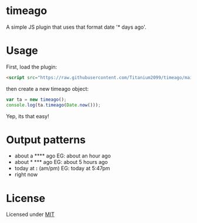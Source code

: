 # timeago
A simple JS plugin that uses that format date '* days ago'.
# Usage
First, load the plugin:
```html
<script src="https://raw.githubusercontent.com/Titanium2099/timeago/main/timeago.min.js"></script>
```
then create a new timeago object:
```javascript
var ta = new timeago();
console.log(ta.timeago(Date.now()));
```
Yep, its that easy!
# Output patterns
* about a **** ago EG: about an hour ago
* about * *** ago EG: about 5 hours ago
* today at **:** (am/pm) EG: today at 5:47pm
* right now
# License
Licensed under [MIT](https://github.com/Titanium2099/timeago/blob/main/LICENSE)

